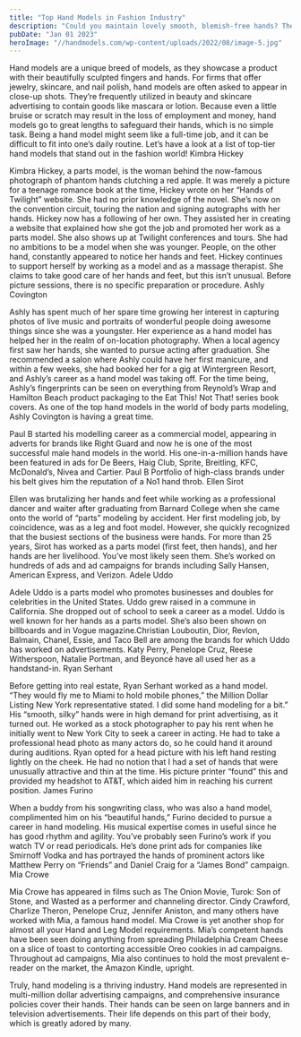 ```yaml
---
title: "Top Hand Models in Fashion Industry"
description: "Could you maintain lovely smooth, blemish-free hands? Then you could earn a profit as a female hand model. It must be feasible to be in a profession based on your palms."
pubDate: "Jan 01 2023"
heroImage: "//handmodels.com/wp-content/uploads/2022/08/image-5.jpg"
---
```

Hand models are a unique breed of models, as they showcase a product with their beautifully sculpted fingers and hands. For firms that offer jewelry, skincare, and nail polish, hand models are often asked to appear in close-up shots. They’re frequently utilized in beauty and skincare advertising to contain goods like mascara or lotion. Because even a little bruise or scratch may result in the loss of employment and money, hand models go to great lengths to safeguard their hands, which is no simple task. Being a hand model might seem like a full-time job, and it can be difficult to fit into one’s daily routine. Let’s have a look at a list of top-tier hand models that stand out in the fashion world!
Kimbra Hickey

Kimbra Hickey, a parts model, is the woman behind the now-famous photograph of phantom hands clutching a red apple. It was merely a picture for a teenage romance book at the time, Hickey wrote on her “Hands of Twilight” website. She had no prior knowledge of the novel. She’s now on the convention circuit, touring the nation and signing autographs with her hands. Hickey now has a following of her own. They assisted her in creating a website that explained how she got the job and promoted her work as a parts model. She also shows up at Twilight conferences and tours. She had no ambitions to be a model when she was younger. People, on the other hand, constantly appeared to notice her hands and feet. Hickey continues to support herself by working as a model and as a massage therapist. She claims to take good care of her hands and feet, but this isn’t unusual. Before picture sessions, there is no specific preparation or procedure.
Ashly Covington

Ashly has spent much of her spare time growing her interest in capturing photos of live music and portraits of wonderful people doing awesome things since she was a youngster. Her experience as a hand model has helped her in the realm of on-location photography. When a local agency first saw her hands, she wanted to pursue acting after graduation. She recommended a salon where Ashly could have her first manicure, and within a few weeks, she had booked her for a gig at Wintergreen Resort, and Ashly’s career as a hand model was taking off. For the time being, Ashly’s fingerprints can be seen on everything from Reynold’s Wrap and Hamilton Beach product packaging to the Eat This! Not That! series book covers. As one of the top hand models in the world of body parts modeling, Ashly Covington is having a great time.

Paul B started his modelling career as a commercial model, appearing in adverts for brands like Right Guard and now he is one of the most successful male hand models in the world. His one-in-a-million hands have been featured in ads for De Beers, Haig Club, Sprite, Breitling, KFC, McDonald’s, Nivea and Cartier. Paul B Portfolio of high-class brands under his belt gives him the reputation of a No1 hand throb.
Ellen Sirot

Ellen was brutalizing her hands and feet while working as a professional dancer and waiter after graduating from Barnard College when she came onto the world of “parts” modeling by accident. Her first modeling job, by coincidence, was as a leg and foot model. However, she quickly recognized that the busiest sections of the business were hands. For more than 25 years, Sirot has worked as a parts model (first feet, then hands), and her hands are her livelihood. You’ve most likely seen them. She’s worked on hundreds of ads and ad campaigns for brands including Sally Hansen, American Express, and Verizon.
Adele Uddo

Adele Uddo is a parts model who promotes businesses and doubles for celebrities in the United States. Uddo grew raised in a commune in California. She dropped out of school to seek a career as a model. Uddo is well known for her hands as a parts model. She’s also been shown on billboards and in Vogue magazine.Christian Louboutin, Dior, Revlon, Balmain, Chanel, Essie, and Taco Bell are among the brands for which Uddo has worked on advertisements. Katy Perry, Penelope Cruz, Reese Witherspoon, Natalie Portman, and Beyoncé have all used her as a handstand-in.
Ryan Serhant

Before getting into real estate, Ryan Serhant worked as a hand model. “They would fly me to Miami to hold mobile phones,” the Million Dollar Listing New York representative stated. I did some hand modeling for a bit.” His “smooth, silky” hands were in high demand for print advertising, as it turned out. He worked as a stock photographer to pay his rent when he initially went to New York City to seek a career in acting. He had to take a professional head photo as many actors do, so he could hand it around during auditions. Ryan opted for a head picture with his left hand resting lightly on the cheek. He had no notion that I had a set of hands that were unusually attractive and thin at the time. His picture printer “found” this and provided my headshot to AT&T, which aided him in reaching his current position.
James Furino

When a buddy from his songwriting class, who was also a hand model, complimented him on his “beautiful hands,” Furino decided to pursue a career in hand modeling. His musical expertise comes in useful since he has good rhythm and agility. You’ve probably seen Furino’s work if you watch TV or read periodicals. He’s done print ads for companies like Smirnoff Vodka and has portrayed the hands of prominent actors like Matthew Perry on “Friends” and Daniel Craig for a “James Bond” campaign.
Mia Crowe

Mia Crowe has appeared in films such as The Onion Movie, Turok: Son of Stone, and Wasted as a performer and channeling director. Cindy Crawford, Charlize Theron, Penelope Cruz, Jennifer Aniston, and many others have worked with Mia, a famous hand model. Mia Crowe is yet another shop for almost all your Hand and Leg Model requirements. Mia’s competent hands have been seen doing anything from spreading Philadelphia Cream Cheese on a slice of toast to contorting accessible Oreo cookies in ad campaigns. Throughout ad campaigns, Mia also continues to hold the most prevalent e-reader on the market, the Amazon Kindle, upright.

Truly, hand modeling is a thriving industry. Hand models are represented in multi-million dollar advertising campaigns, and comprehensive insurance policies cover their hands. Their hands can be seen on large banners and in television advertisements. Their life depends on this part of their body, which is greatly adored by many.
